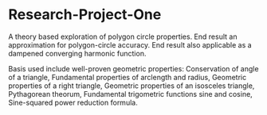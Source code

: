 # Research-Project-One
A theory based exploration of polygon circle properties.
End result an approximation for polygon-circle accuracy.
End result also applicable as a dampened converging harmonic function.

Basis used include well-proven geometric properties:
Conservation of angle of a triangle,
Fundamental properties of arclength and radius,
Geometric properties of a right triangle,
Geometric properties of an isosceles triangle,
Pythagorean theorum,
Fundamental trigometric functions sine and cosine,
Sine-squared power reduction formula.
